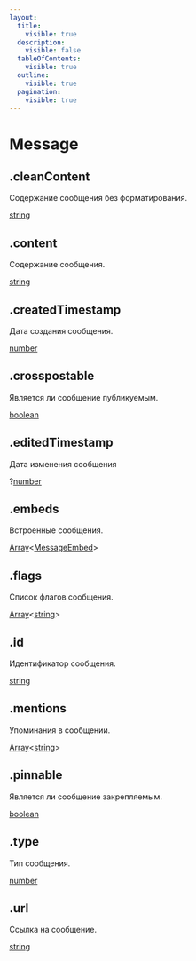 ```yaml
---
layout:
  title:
    visible: true
  description:
    visible: false
  tableOfContents:
    visible: true
  outline:
    visible: true
  pagination:
    visible: true
---
```


# Message

## .cleanContent

Содержание сообщения без форматирования.

[string](https://developer.mozilla.org/ru/docs/Web/JavaScript/Reference/Global\_Objects/String)

## .content

Содержание сообщения.

[string](https://developer.mozilla.org/ru/docs/Web/JavaScript/Reference/Global\_Objects/String)

## .createdTimestamp

Дата создания сообщения.

[number](https://developer.mozilla.org/ru/docs/Web/JavaScript/Reference/Global\_Objects/Number)

## .crosspostable

Является ли сообщение публикуемым.

[boolean](https://developer.mozilla.org/ru/docs/Web/JavaScript/Reference/Global\_Objects/Boolean)

## .editedTimestamp

Дата изменения сообщения

?[number](https://developer.mozilla.org/ru/docs/Web/JavaScript/Reference/Global\_Objects/Number)

## .embeds

Встроенные сообщения.

[Array](https://developer.mozilla.org/ru/docs/Web/JavaScript/Reference/Global\_Objects/Array)<[MessageEmbed](messageembed.md)>

## .flags

Список флагов сообщения.

[Array](https://developer.mozilla.org/ru/docs/Web/JavaScript/Reference/Global\_Objects/Array)<[string](https://developer.mozilla.org/ru/docs/Web/JavaScript/Reference/Global\_Objects/String)>

## .id

Идентификатор сообщения.

[string](https://developer.mozilla.org/ru/docs/Web/JavaScript/Reference/Global\_Objects/String)

## .mentions

Упоминания в сообщении.

[Array](https://developer.mozilla.org/ru/docs/Web/JavaScript/Reference/Global\_Objects/Array)<[string](https://developer.mozilla.org/ru/docs/Web/JavaScript/Reference/Global\_Objects/String)>

## .pinnable

Является ли сообщение закрепляемым.

[boolean](https://developer.mozilla.org/ru/docs/Web/JavaScript/Reference/Global\_Objects/Boolean)

## .type

Тип сообщения.

[number](https://developer.mozilla.org/ru/docs/Web/JavaScript/Reference/Global\_Objects/Number)

## .url

Ссылка на сообщение.

[string](https://developer.mozilla.org/ru/docs/Web/JavaScript/Reference/Global\_Objects/String)
